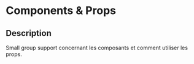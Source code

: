 # Components & Props

## Description

Small group support concernant les composants et comment utiliser les props.


